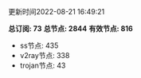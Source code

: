 更新时间2022-08-21 16:49:21

**总订阅: 73**
**总节点: 2844**
**有效节点: 816**
- ss节点: 435
- v2ray节点: 338
- trojan节点: 43
